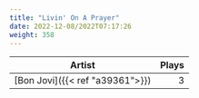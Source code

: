 ```yaml
---
title: "Livin' On A Prayer"
date: 2022-12-08/2022T07:17:26
weight: 358
---
```




 Artist | Plays 
----- | -----:
[Bon Jovi]({{< ref "a39361">}}) | 3
